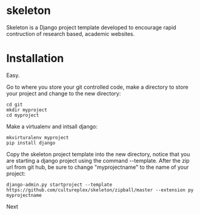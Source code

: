 skeleton
========

Skeleton is a Django project template developed to encourage rapid contruction of research based, academic websites.

Installation 
============

Easy.

Go to where you store your git controlled code, make a directory to store your project and change to the new directory:

```
cd git
mkdir myproject
cd myproject
```

Make a virtualenv and intsall django:

```
mkvirturalenv myproject
pip install django
```

Copy the skeleton project template into the new directory, notice that you are starting a django project using the command --template. After the zip url from git hub, be sure to change "myprojectname" to the name of your project:

```
django-admin.py startproject --template https://github.com/cultureplex/skeleton/zipball/master --extension py myprojectname
```

Next 









